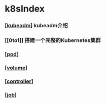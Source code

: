 # k8sIndex
### [[kubeadm]] kubeadm介绍

### [[0to1]] 搭建一个完整的Kubernetes集群

### [[pod]] 

### [[volume]]

### [[controller]]

### [[job]]



[//begin]: # "Autogenerated link references for markdown compatibility"
[kubeadm]: kubeadm "kubeadm"
[pod]: pod "pod"
[volume]: volume "volume"
[controller]: controller "controller"
[job]: job "job"
[//end]: # "Autogenerated link references"